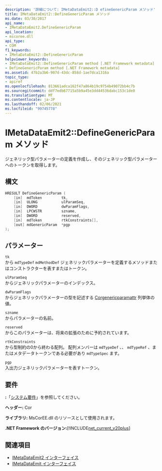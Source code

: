 ```yaml
---
description: '詳細について: IMetaDataEmit2::D efineGenericParam メソッド'
title: IMetaDataEmit2::DefineGenericParam メソッド
ms.date: 03/30/2017
api_name:
- IMetaDataEmit2.DefineGenericParam
api_location:
- mscoree.dll
api_type:
- COM
f1_keywords:
- IMetaDataEmit2::DefineGenericParam
helpviewer_keywords:
- IMetaDataEmit2::DefineGenericParam method [.NET Framework metadata]
- DefineGenericParam method [.NET Framework metadata]
ms.assetid: 47b2a3b6-907d-43dc-858d-1ae7dca1316a
topic_type:
- apiref
ms.openlocfilehash: 813661adca162f47a864b19c9754b49072bb4c7b
ms.sourcegitcommit: ddf7edb67715a5b9a45e3dd44536dabc153c1de0
ms.translationtype: MT
ms.contentlocale: ja-JP
ms.lasthandoff: 02/06/2021
ms.locfileid: "99745778"
---
```

# <a name="imetadataemit2definegenericparam-method"></a>IMetaDataEmit2::DefineGenericParam メソッド

ジェネリック型パラメーターの定義を作成し、そのジェネリック型パラメーターへのトークンを取得します。  
  
## <a name="syntax"></a>構文  
  
```cpp  
HRESULT DefineGenericParam (
    [in]  mdToken         tk,
    [in]  ULONG           ulParamSeq,
    [in]  DWORD           dwParamFlags,
    [in]  LPCWSTR         szname,
    [in]  DWORD           reserved,
    [in]  mdToken         rtkConstraints[],
    [out] mdGenericParam  *pgp  
);  
```  
  
## <a name="parameters"></a>パラメーター  

 `tk`  
 から `mdTypeDef` `mdMethodDef` ジェネリックパラメーターを定義するメソッドまたはコンストラクターを表すまたはトークン。  
  
 `ulParamSeq`  
 からジェネリックパラメーターのインデックス。  
  
 `dwParamFlags`  
 からジェネリックパラメーターの型を記述する [Corgenericparamattr](corgenericparamattr-enumeration.md) 列挙体の値。  
  
 `szname`  
 からパラメーターの名前。  
  
 `reserved`  
 からこのパラメーターは、将来の拡張のために予約されています。  
  
 `rtkConstraints`  
 から型制約の0から終わる配列。 配列メンバーは `mdTypeDef` 、、 `mdTypeRef` 、またはメタデータトークンである必要があり `mdTypeSpec` ます。  
  
 `pgp`  
 入出力ジェネリックパラメーターを表すトークン。  
  
## <a name="requirements"></a>要件  

 **:**「[システム要件](../../get-started/system-requirements.md)」を参照してください。  
  
 **ヘッダー:** Cor  
  
 **ライブラリ:** MsCorEE.dll のリソースとして使用されます。  
  
 **.NET Framework のバージョン:**[!INCLUDE[net_current_v20plus](../../../../includes/net-current-v20plus-md.md)]  
  
## <a name="see-also"></a>関連項目

- [IMetaDataEmit2 インターフェイス](imetadataemit2-interface.md)
- [IMetaDataEmit インターフェイス](imetadataemit-interface.md)
